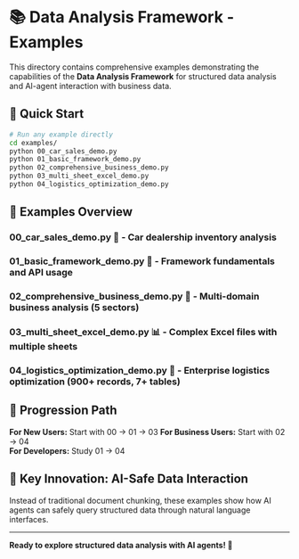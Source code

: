 # 📚 Data Analysis Framework - Examples

This directory contains comprehensive examples demonstrating the capabilities of the **Data Analysis Framework** for structured data analysis and AI-agent interaction with business data.

## 🎯 **Quick Start**

```bash
# Run any example directly
cd examples/
python 00_car_sales_demo.py
python 01_basic_framework_demo.py
python 02_comprehensive_business_demo.py  
python 03_multi_sheet_excel_demo.py
python 04_logistics_optimization_demo.py
```

## 📖 **Examples Overview**

### **00_car_sales_demo.py** 🚗 - Car dealership inventory analysis
### **01_basic_framework_demo.py** 🔧 - Framework fundamentals and API usage
### **02_comprehensive_business_demo.py** 🏢 - Multi-domain business analysis (5 sectors)
### **03_multi_sheet_excel_demo.py** 📊 - Complex Excel files with multiple sheets  
### **04_logistics_optimization_demo.py** 🚛 - Enterprise logistics optimization (900+ records, 7+ tables)

## 🎯 **Progression Path**

**For New Users:** Start with 00 → 01 → 03
**For Business Users:** Start with 02 → 04  
**For Developers:** Study 01 → 04

## 🚀 **Key Innovation: AI-Safe Data Interaction**

Instead of traditional document chunking, these examples show how AI agents can safely query structured data through natural language interfaces.

---

**Ready to explore structured data analysis with AI agents! 🚀**
